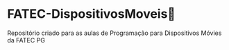 # FATEC-DispositivosMoveis:robot:
 Repositório criado para as aulas de Programação para Dispositivos Móvies da FATEC PG
